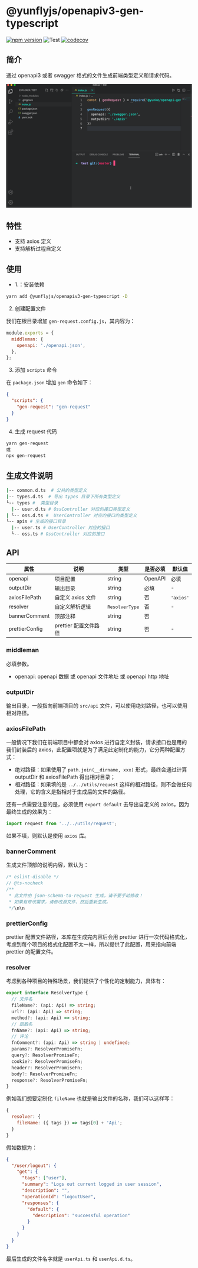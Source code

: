 # @yunflyjs/openapiv3-gen-typescript

[![npm version](https://img.shields.io/npm/v/openapiv3-gen-typescript.svg)](https://www.npmjs.com/package/openapiv3-gen-typescript) ![Test](https://github.com/yunke-yunfly/openapiv3-gen-typescript/workflows/Test/badge.svg) [![codecov](https://codecov.io/gh/yunke-yunfly/openapiv3-gen-typescript/branch/master/graph/badge.svg)](https://app.codecov.io/gh/yunke-yunfly/openapiv3-gen-typescript)

## 简介

通过 openapi3 或者 swagger 格式的文件生成前端类型定义和请求代码。

![demo](https://github.com/yunke-yunfly/openapiv3-gen-typescript/blob/master/image/request-gen.gif?raw=true)

## 特性

- 支持 axios 定义
- 支持解析过程自定义

## 使用

- 1.：安装依赖

```bash
yarn add @yunflyjs/openapiv3-gen-typescript -D
```

2. 创建配置文件

我们在根目录增加 `gen-request.config.js`，其内容为：

```js
module.exports = {
  middleman: {
    openapi: './openapi.json',
  },
};
```

3. 添加 `scripts` 命令

在 `package.json` 增加 `gen` 命令如下：

```json
{
  "scripts": {
    "gen-request": "gen-request"
  }
}
```

4. 生成 request 代码

```js
yarn gen-request
或
npx gen-request
```

## 生成文件说明

```bash
|-- common.d.ts  # 公共的类型定义
|-- types.d.ts  # 导出 types 目录下所有类型定义
└-- types #  类型目录
  |-- user.d.ts # OssController 对应的接口类型定义
| └-- oss.d.ts #  UserController 对应的接口的类型定义
└-- apis # 生成的接口目录
  |-- user.ts # UserController 对应的接口
  └-- oss.ts # OssController 对应的接口
```

## API

| 属性           | 说明                  | 类型           | 是否必填 | 默认值    |
| -------------- | --------------------- | -------------- | -------- | --------- |
| openapi        | 项目配置              | string         | OpenAPI  | 必填      |
| outputDir      | 输出目录              | string         | 必填     | -         |
| axiosFilePath  | 自定义 axios 文件     | string         | 否       | `'axios'` |
| resolver       | 自定义解析逻辑        | `ResolverType` | 否       | -         |
| bannerComment  | 顶部注释              | string         | 否       |           |
| prettierConfig | prettier 配置文件路径 | string         | 否       | -         |

### middleman

必填参数。

- openapi: openapi 数据 或 openapi 文件地址 或 openapi http 地址

### outputDir

输出目录，一般指向前端项目的 `src/api` 文件，可以使用绝对路径，也可以使用相对路径。

### axiosFilePath

一般情况下我们在前端项目中都会对 axios 进行自定义封装，请求接口也是用的我们封装后的 axios，此配置项就是为了满足此定制化的能力，它分两种配置方式：

- 绝对路径：如果使用了 `path.join(__dirname, xxx)` 形式，最终会通过计算 outputDir 和 axiosFilePath 得出相对目录；
- 相对路径：如果填的是 `../../utils/request` 这样的相对路径，则不会做任何处理，它的含义是指相对于生成后的文件的路径。

还有一点需要注意的是，必须使用 `export default` 去导出自定义的 axios，因为最终生成的效果为：

```js
import request from '../../utils/request';
```

如果不填，则默认是使用 `axios` 库。

### bannerComment

生成文件顶部的说明内容，默认为：

```js
/* eslint-disable */
// @ts-nocheck
/**
 * 此文件由 json-schema-to-request 生成，请不要手动修改！
 * 如果有修改需求，请修改源文件，然后重新生成。
 */\n\n
```

### prettierConfig

prettier 配置文件路径，本库在生成完内容后会用 prettier 进行一次代码格式化，考虑到每个项目的格式化配置不太一样，所以提供了此配置，用来指向前端 prettier 的配置文件。

### resolver

考虑到各种项目的特殊场景，我们提供了个性化的定制能力，具体有：

```ts
export interface ResolverType {
  // 文件名
  fileName?: (api: Api) => string;
  url?: (api: Api) => string;
  method?: (api: Api) => string;
  // 函数名
  fnName?: (api: Api) => string;
  // 评论
  fnComment?: (api: Api) => string | undefined;
  params?: ResolverPromiseFn;
  query?: ResolverPromiseFn;
  cookie?: ResolverPromiseFn;
  header?: ResolverPromiseFn;
  body?: ResolverPromiseFn;
  response?: ResolverPromiseFn;
}
```

例如我们想要定制化 `fileName` 也就是输出文件的名称，我们可以这样写：

```js
{
  resolver: {
    fileName: ({ tags }) => tags[0] + 'Api';
  }
}
```

假如数据为：

```json
{
  "/user/logout": {
    "get": {
      "tags": ["user"],
      "summary": "Logs out current logged in user session",
      "description": "",
      "operationId": "logoutUser",
      "responses": {
        "default": {
          "description": "successful operation"
        }
      }
    }
  }
}
```

最后生成的文件名字就是 `userApi.ts` 和 `userApi.d.ts`。
